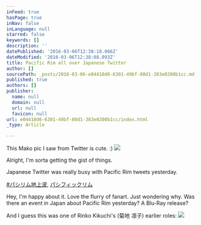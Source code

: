 ```yaml
---
inFeed: true
hasPage: true
inNav: false
inLanguage: null
starred: false
keywords: []
description: ''
datePublished: '2016-03-06T12:38:18.066Z'
dateModified: '2016-03-06T12:38:08.093Z'
title: Pacific Rim all over Japanese Twitter
author: []
sourcePath: _posts/2016-03-06-e04410d6-6301-49bf-80d1-383e0200b1cc.md
published: true
authors: []
publisher:
  name: null
  domain: null
  url: null
  favicon: null
url: e04410d6-6301-49bf-80d1-383e0200b1cc/index.html
_type: Article

---
```

This Mako pic I saw from Twitter is cute. :)
![](https://the-grid-user-content.s3-us-west-2.amazonaws.com/d592be0f-6f24-4a58-aa10-a43850084704.jpg)

Alright, I'm sorta getting the gist of things.

Japanese Twitter was really busy with Pacific Rim tweets yesterday.

[\#パシリム地上波][0], [パシフィックリム][1]

Hey, I'm happy about it. Love the flurry of fanart. Just wondering why. Was there an event in Japan about Pacific Rim yesterday? A Blu-Ray release?

And I guess this was one of Rinko Kikuchi's (菊地 凛子) earlier roles:
![](https://the-grid-user-content.s3-us-west-2.amazonaws.com/0b07e1e5-2187-4243-9992-48fdb0f1a175.jpg)

[0]: null
[1]: https://twitter.com/search?f=images&vertical=default&q=パシフィックリム